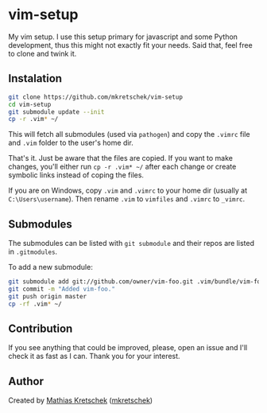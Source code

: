 vim-setup
=========

My vim setup. I use this setup primary for javascript and some Python
development, thus this might not exactly fit your needs. Said that,
feel free to clone and twink it.

Instalation
-----------

```sh
git clone https://github.com/mkretschek/vim-setup
cd vim-setup
git submodule update --init
cp -r .vim* ~/
```

This will fetch all submodules (used via `pathogen`) and
copy the `.vimrc` file and `.vim` folder to the user's home dir.

That's it. Just be aware that the files are copied. If you want to make
changes, you'll either run `cp -r .vim* ~/` after each change or create
symbolic links instead of coping the files.

If you are on Windows, copy `.vim` and `.vimrc` to your home dir
(usually at `C:\Users\username`). Then rename `.vim` to `vimfiles` and
`.vimrc` to `_vimrc`.

Submodules
----------

The submodules can be listed with `git submodule` and their repos are
listed in `.gitmodules`.

To add a new submodule:

```sh
git submodule add git://github.com/owner/vim-foo.git .vim/bundle/vim-foo
git commit -m "Added vim-foo."
git push origin master
cp -rf .vim* ~/
```

Contribution
------------

If you see anything that could be improved, please, open an issue and I'll
check it as fast as I can. Thank you for your interest.


Author
------

Created by [Mathias Kretschek][mathias] ([mkretschek][])

[mathias]: http://mathias.ms
[mkretschek]: https://github.com/mkretschek
